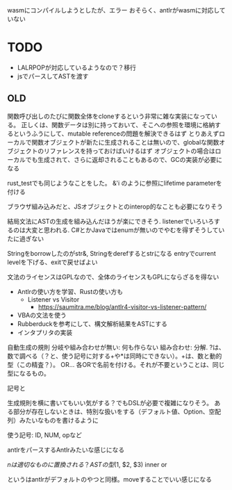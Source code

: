 wasmにコンパイルしようとしたが、エラー
  おそらく、antlrがwasmに対応していない
# TODO
* LALRPOPが対応しているようなので？移行
* jsでパースしてASTを渡す



## OLD
関数呼び出しのたびに関数全体をcloneするという非常に雑な実装になっている。
正しくは、関数データは別に持っておいて、そこへの参照を環境に格納するというふうにして、mutable referenceの問題を解決できるはず
とりあえずローカルで関数オブジェクトが新たに生成されることは無いので、globalな関数オブジェクトのリファレンスを持っておけばいけるはず
オブジェクトの場合はローカルでも生成されて、さらに返却されることもあるので、GCの実装が必要になる

rust_testでも同じようなことをした。
&'i のように参照にlifetime parameterを付ける

ブラウザ組み込みだと、JSオブジェクトとのinterop的なことも必要になりそう


結局文法にASTの生成を組み込んだほうが楽にできそう.
listenerでいろいろするのは大変と思われる.
C#とかJavaではenumが無いのでやむを得ずそうしていたに過ぎない



Stringをborrowしたのがstr&, Stringをderefするとstrになる
entryでcurrent levelを下げる、exitで戻せばよい

文法のライセンスはGPLなので、全体のライセンスもGPLにならざるを得ない

* Antlrの使い方を学習、Rustの使い方も
  * Listener vs Visitor
    * https://saumitra.me/blog/antlr4-visitor-vs-listener-pattern/
* VBAの文法を使う
* Rubberduckを参考にして、構文解析結果をASTにする
* インタプリタの実装

自動生成の規則
分岐や組み合わせが無い: 何も作らない
組み合わせ: 分解. ?は、数で調べる（？と、使う記号に対する+や*は同時にできない）。+は、数と動的型（この精査？）。
OR... 各ORで名前を付ける。それが不要ということは、同じ型になるもの。

記号と

生成規則を横に書いてもいい気がする？でもDSLが必要で複雑になりそう。
ある部分が存在しないときは、特別な扱いをする（デフォルト値、Option、空配列）みたいなものを書けるように

使う記号: ID, NUM, opなど

antlrをパースするAntlrみたいな感じになる

$nは適切なものに置換される？
ASTの型($1, $2, $3)
inner or

というはantlrがデフォルトのやつと同様。moveすることでいい感じになる
